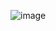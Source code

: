 ![image](https://user-images.githubusercontent.com/95384363/176036751-6b63e8be-e4cb-467b-bafd-fac6d8ea4d57.png)
